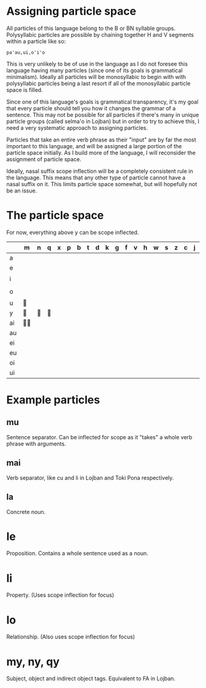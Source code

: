 # Assigning particle space

All particles of this language belong to the B or BN syllable groups. Polysyllabic particles are possible by chaining together H and V segments within a particle like so:

`pa'au,ui,o'i'o`

This is very unlikely to be of use in the language as I do not foresee this language having many particles (since one of its goals is grammatical minimalism). Ideally all particles will be monosyllabic to begin with with polysyllabic particles being a last resort if all of the monosyllabic particle space is filled.

Since one of this language's goals is grammatical transparency, it's my goal that every particle should tell you how it changes the grammar of a sentence. This may not be possible for all particles if there's many in unique particle groups (called selma'o in Lojban) but in order to try to achieve this, I need a very systematic approach to assigning particles.

Particles that take an entire verb phrase as their "input" are by far the most important to this language, and will be assigned a large portion of the particle space initially. As I build more of the language, I will reconsider the assignment of particle space.

Ideally, nasal suffix scope inflection will be a completely consistent rule in the language. This means that any other type of particle cannot have a nasal suffix on it. This limits particle space somewhat, but will hopefully not be an issue.

# The particle space

For now, everything above y can be scope inflected.

|  | m | n | q | x | p | b | t | d | k | g | f | v | h | w | s | z | c | j | l | r |
|--|---|---|---|---|---|---|---|---|---|---|---|---|---|---|---|---|---|---|---|---|
|a |   |   |   |   |   |   |   |   |   |   |   |   |   |   |   |   |   |   |🏢|   |
|e |   |   |   |   |   |   |   |   |   |   |   |   |   |   |   |   |   |   |💬|   |
|i |   |   |   |   |   |   |   |   |   |   |   |   |   |   |   |   |   |   |💰|   |
|o |   |   |   |   |   |   |   |   |   |   |   |   |   |   |   |   |   |   |👪|   |
|u |🤺|   |   |   |   |   |   |   |   |   |   |   |   |   |   |   |   |   |   |   |
|y |🥇|🥈|🥉|   |   |   |   |   |   |   |   |   |   |   |   |   |   |   |   |   |
|ai|🚶‍♀️|   |   |   |   |   |   |   |   |   |   |   |   |   |   |   |   |   |   |   |
|au|   |   |   |   |   |   |   |   |   |   |   |   |   |   |   |   |   |   |   |   |
|ei|   |   |   |   |   |   |   |   |   |   |   |   |   |   |   |   |   |   |   |   |
|eu|   |   |   |   |   |   |   |   |   |   |   |   |   |   |   |   |   |   |   |   |
|oi|   |   |   |   |   |   |   |   |   |   |   |   |   |   |   |   |   |   |   |   |
|ui|   |   |   |   |   |   |   |   |   |   |   |   |   |   |   |   |   |   |   |   |

# Example particles

## mu

Sentence separator. Can be inflected for scope as it "takes" a whole verb phrase with arguments.

## mai

Verb separator, like cu and li in Lojban and Toki Pona respectively.

## la

Concrete noun.

# le

Proposition. Contains a whole sentence used as a noun.

# li

Property. (Uses scope inflection for focus)

# lo

Relationship. (Also uses scope inflection for focus)

# my, ny, qy

Subject, object and indirect object tags. Equivalent to FA in Lojban.